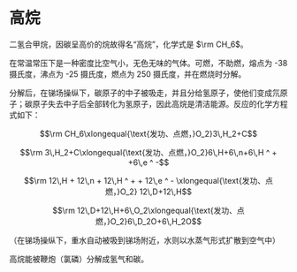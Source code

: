 # 高烷
二氢合甲烷，因碳呈高价的烷故得名“高烷”，化学式是 $\rm CH_6$。

在常温常压下是一种密度比空气小，无色无味的气体。可燃，不助燃，熔点为 -38 摄氏度，沸点为 -25 摄氏度，燃点为 250 摄氏度，并在燃烧时分解。

分解后，在锑场操纵下，碳原子的中子被吸走，并且分给氢原子，使他们变成氘原子；碳原子失去中子后全部转化为氢原子，因此高烷是清洁能源。反应的化学方程式如下：

$$\rm CH_6\xlongequal{\text{发功、点燃，}O_2}3\,H_2+C$$

$$\rm 3\,H_2+C\xlongequal{\text{发功、点燃，}O_2}6\,H+6\,n+6\,H ^ + +6\,e ^ -$$

$$\rm 12\,H + 12\,n + 12\,H ^ + + 12\,e ^ - \xlongequal{\text{发功、点燃，}O_2} 12\,D+12\,H$$

$$\rm 12\,D+12\,H+6\,O_2\xlongequal{\text{发功、点燃，}O_2}6\,D_2O+6\,H_2O$$

（在锑场操纵下，重水自动被吸到锑场附近，水则以水蒸气形式扩散到空气中）

高烷能被鞭炮（氯磷）分解成氢气和碳。
